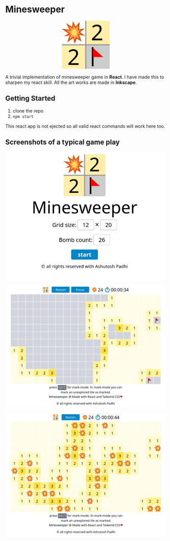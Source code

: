 # Minesweeper

<p align="center">
        <img src="./public/logo512.png" width=150/>
</p>

A trivial implementation of minesweeper game in **React**. I have made this to sharpen my react skill. All the art works are made in **Inkscape**.

## Getting Started

1. clone the repo
2. `npm start`

This react app is not ejected so all valid react commands will work here too.

## Screenshots of a typical game play

<p align="center">
        <img src="./public/images/minesweeper-react-web-1.png" width=500/>
</p>

<p align="center">
        <img src="./public/images/minesweeper-react-web-2.png" width=500/>
</p>

<p align="center">
        <img src="./public/images/minesweeper-react-web-3.png" width=500/>
</p>
